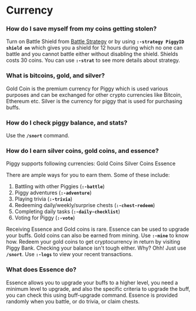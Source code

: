 # Currency

### How do I save myself from my coins getting stolen?
Turn on Battle Shield from [Battle Strategy](https://piggy.gg/my-piggy/battle-strategy) or by using __`:-strategy PiggyID shield on`__ which gives you a shield for 12 hours during which no one can battle and you cannot battle either without disabling the shield. Shields costs 30 coins. You can use __`:-strat`__ to see more details about strategy.

### What is bitcoins, gold, and silver?
Gold Coin is the premium currency for Piggy which is used various purposes and can be exchanged for other crypto currencies like Bitcoin, Ethereum etc. Silver is the currency for piggy that is used for purchasing buffs.

### How do I check piggy balance, and stats?
Use the __`/snort`__ command.

### How do I earn silver coins, gold coins, and essence?
Piggy supports following currencies:
Gold Coins
Silver Coins
Essence

There are ample ways for you to earn them. Some of these include:
1) Battling with other Piggies (__`:-battle`__)
2) Piggy adventures (__`:-adventure`__)
3) Playing trivia (__`:-trivia`__)
4) Redeeming daily/weekly/surprise chests (__`:-chest-redeem`__)
5) Completing daily tasks (__`:-daily-checklist`__)
6) Voting for Piggy (__`:-vote`__)

Receiving Essence and Gold coins is rare.
Essence can be used to upgrade your buffs.
Gold coins can also be earned from mining. Use __`:-mine`__ to know how. Redeem your gold coins to get cryptocurrency in return by visiting Piggy Bank.
Checking your balance isn't tough either. Why? Ohh! Just use __`/snort`__. Use __`:-logs`__ to view your recent transactions.

### What does Essence do?
Essence allows you to upgrade your buffs to a higher level, you need a minimum level to upgrade, and also the specific criteria to upgrade the buff, you can check this using buff-upgrade command. Essence is provided randomly when you battle, or do trivia, or claim chests.
